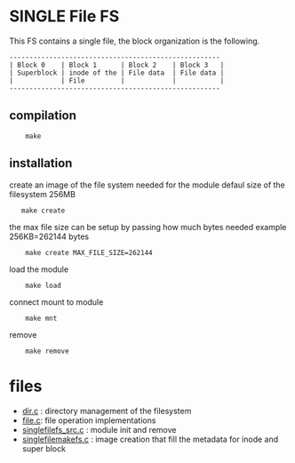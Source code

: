 # SINGLE File FS

This FS contains a single file, the block organization is the following.

```
-----------------------------------------------------
| Block 0    | Block 1      | Block 2    | Block 3   |
| Superblock | inode of the | File data  | File data |
|            | File         |            |           |
-----------------------------------------------------
```


## compilation 
```
    make
```

## installation
create an image of the file system needed for the module defaul size of the filesystem 256MB 
```
   make create
``` 
the max file size can be setup by passing how much bytes needed example 256KB=262144 bytes

```
    make create MAX_FILE_SIZE=262144
```
load the module
```
    make load
```
connect mount to module
```
    make mnt
```
remove
```
    make remove
```

# files
- [dir.c](dir.c) : directory management of the filesystem
- [file.c](file.c): file operation implementations
- [singlefilefs_src.c](singlefilefs_src.c) : module init and remove
- [singlefilemakefs.c](singlefilemakefs.c) : image creation that fill the metadata for inode and super block